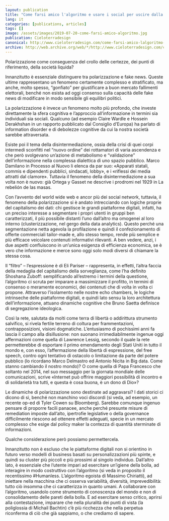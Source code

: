```yaml
---
layout: publication
title: "Come farsi amico l'algoritmo e usare i social per uscire dalla bolla"
lang: it
categories: [publications, articles]
tags: []
image: /assets/images/2019-07-20-come-farsi-amico-algoritmo.jpg
publication: Cieloterradesign
canonical: http://www.cieloterradesign.com/come-farsi-amico-lalgoritmo-e-usare-i-social-per-uscire-dalla-bolla/
archive: http://web.archive.org/web/*/http://www.cieloterradesign.com/come-farsi-amico-lalgoritmo-e-usare-i-social-per-uscire-dalla-bolla/
---
```


Polarizzazione come conseguenza del crollo delle certezze, dei punti di riferimento, della società liquida?

Innanzitutto è essenziale distinguere tra polarizzazione e fake news. Queste ultime rappresentano un fenomeno certamente complesso e stratificato, ma anche, molto spesso, “gonfiato” per giustificare a buon mercato fallimenti elettorali, benché non esista ad oggi consenso sulla capacità delle fake news di modificare in modo sensibile gli equilibri politici.

La polarizzazione è invece un fenomeno molto più profondo, che investe direttamente la sfera cognitiva e l’approccio all’informazione in termini sia individuali sia sociali. Qualcuno (ad esempio Claire Wardle e Hossein Derakhshan in un rapporto pubblicato dal Consiglio d’Europa) ha parlato di information disorder e di debolezze cognitive da cui la nostra società sarebbe attraversata.

Esiste poi il tema della disintermediazione, ossia della crisi di quei corpi intermedi sconfitti nel “nuovo ordine” dei rottamatori di varia ascendenza e che però svolgevano un’azione di metabolismo e “validazione” dell’informazione nella complessa dialettica di uno spazio pubblico. Marco Damilano in Processo al Nuovo li elenca da par suo: «Apparati statali, commis e dipendenti pubblici, sindacati, lobby», e i «riflessi dei media attratti dal clamore». Tuttavia il fenomeno della disintermediazione a sua volta non è nuovo: già Ortega y Gasset ne descrive i prodromi nel 1929 in La rebelión de las masas.

Con l’avvento del world wide web e ancor più dei social network, tuttavia, il fenomeno della polarizzazione si è andato intrecciando con logiche proprie del capitalismo dei dati: chi gestisce le grandi piattaforme digitali, infatti, ha un preciso interesse a segmentare i propri utenti in gruppi ben caratterizzati, il più possibile distanti l’uno dall’altro ma omogenei al loro interno (clusterizzazione, nel gergo della data analytics). Questo perché una segmentazione netta agevola la profilazione e quindi il confezionamento di offerte commerciali tailor-made e, allo stesso tempo, rende più semplice e più efficace veicolare contenuti informativi rilevanti. A ben vedere, anzi, i due aspetti confluiscono in un’unica esigenza di efficienza economica, se è vero che informazione e merce sono oggi solo modi diversi di chiamare la stessa cosa.

Il “filtro” – l’espressione è di Eli Pariser – rappresenta, in effetti, l’altra faccia della medaglia del capitalismo della sorveglianza, come l’ha definito Shoshana Zuboff: semplificando all’estremo i termini della questione, l’algoritmo ci scruta per imparare a massimizzare il profitto, in termini di consenso o meramente economici, dei contenuti che di volta in volta ci propone. Attraverso l’isolamento nelle nostre echo chambers, le logiche intrinseche delle piattaforme digitali, e quindi lato sensu la loro architettura dell’informazione, attuano dinamiche cognitive che Bruno Saetta definisce di segregazione ideologica.

Così la rete, salutata da molti come terra di libertà o addirittura strumento salvifico, si rivela fertile terreno di coltura per frammentazioni, contrapposizioni, visioni dogmatiche. L’entusiasmo di pochissimi anni fa lascia il campo alla disillusione: non suonano irrimediabilmente ingenue oggi affermazioni come quella di Lawrence Lessig, secondo il quale la rete permetterebbe di esportare il primo emendamento degli Stati Uniti in tutto il mondo e, con esso, l’affermazione della libertà di espressione, del free speech, contro ogni tentativo di ostacolo o limitazione da parte del potere pubblico (lo ricordano Marco Delmastro ed Antonio Nicita in Big data. Come stanno cambiando il nostro mondo)? O come quella di Papa Francesco che soltanto nel 2014, nel suo messaggio per la giornata mondiale delle comunicazioni, scrive «Internet può offrire maggiori possibilità di incontro e di solidarietà tra tutti, e questa è cosa buona, è un dono di Dio»?

Le dinamiche di polarizzazione sono destinate ad aggravarsi? I dati storici ci dicono di sì, benché non manchino voci discordi (si veda, ad esempio, un recente op-ed di Tyler Cowen su Bloomberg). Sarebbe comunque ingenuo pensare di proporre facili panacee, anche perché presunte misure di remediation imposte dall’alto, ipertrofie legislative o della governance difficilmente riescono ad ottenere effetti adeguati, specie in un mercato complesso che esige dal policy maker la contezza di quantità sterminate di informazioni.

Qualche considerazione però possiamo permettercela.

Innanzitutto non è escluso che le piattaforme digitali non si orientino in futuro verso modelli di business basati su personalizzazioni più spinte, e quindi su cluster più piccoli e più prossimi al singolo individuo. Dall’altro lato, è essenziale che l’utente impari ad esercitare un’igiene della bolla, ad interagire in modo costruttivo con l’algoritmo (si veda in proposito il recentissimo #Humanless. L’algoritmo egoista di Massimo Chiriatti), ad iniettare nella macchina che ci osserva variabilità, diversità, imprevedibilità: tutto ciò insomma che ci caratterizza in quanto umani. A collaborare con l’algoritmo, usandolo come strumento di conoscenza del mondo e non di consolidamento delle pareti della bolla. E ad esercitare senso critico, aprirsi alla contestazione, imparare che nella pluralità dei punti di vista (la poliglossia di Michail Bachtin) c’è più ricchezza che nella perpetua riconferma di ciò che già sappiamo, o che crediamo di sapere.
